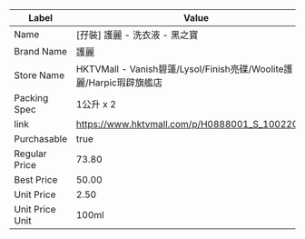 | Label           | Value                                                    |
| --------------- | -------------------------------------------------------- |
| Name            | [孖裝] 護麗 - 洗衣液 - 黑之寶                                      |
| Brand Name      | 護麗                                                       |
| Store Name      | HKTVMall - Vanish碧蓮/Lysol/Finish亮碟/Woolite護麗/Harpic瑕辟旗艦店 |
| Packing Spec    | 1公升 x 2                                                  |
| link            | https://www.hktvmall.com/p/H0888001_S_10022053A          |
| Purchasable     | true                                                     |
| Regular Price   | 73.80                                                    |
| Best Price      | 50.00                                                    |
| Unit Price      | 2.50                                                     |
| Unit Price Unit | 100ml                                                    |
